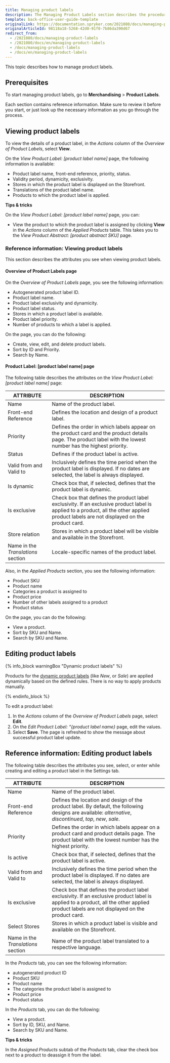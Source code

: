 ```yaml
---
title: Managing product labels
description: The Managing Product Labels section describes the procedures you can use to view, edit, activate and/or deactivate product labels in the Back Office.
template: back-office-user-guide-template
originalLink: https://documentation.spryker.com/2021080/docs/managing-product-labels
originalArticleId: 98118a18-5268-42d0-91f0-7b86da390d67
redirect_from:
  - /2021080/docs/managing-product-labels
  - /2021080/docs/en/managing-product-labels
  - /docs/managing-product-labels
  - /docs/en/managing-product-labels
---
```


This topic describes how to manage product labels.

## Prerequisites

To start managing product labels, go to **Merchandising** > **Product Labels**.

Each section contains reference information. Make sure to review it before you start, or just look up the necessary information as you go through the process.

## Viewing product labels

To view the details of a product label, in the *Actions* column of the *Overview of Product Labels*, select **View**.

On the *View Product Label: [product label name]*  page, the following information is available:

* Product label name, front-end reference, priority, status.
* Validity period, dynamicity, exclusivity.
* Stores in which the product label is displayed on the Storefront.
* Translations of the product label name.
* Products to which the product label is applied.

**Tips & tricks**

On the *View Product Label: [product label name]*  page, you can:

* View the product to which the product label is assigned by clicking **View** in the *Actions* column of the *Applied Products* table. This takes you to the *View Product Abstract: [product abstract SKU]* page.

### Reference information: Viewing product labels

This section describes the attributes you see when viewing product labels.

#### Overview of Product Labels page

On the *Overview of Product Labels* page, you see the following information:

* Autogenerated product label ID.
* Product label name.
* Product label exclusivity and dynamicity.
* Product label status.
* Stores in which a product label is available.
* Product label priority.
* Number of products to which a label is applied.

On the page, you can do the following:

* Create, view, edit, and delete product labels.
* Sort by ID and Priority.
* Search by Name.

#### Product Label: [product label name] page

The following table describes the attributes on the *View Product Label: [product label name]*  page:

| ATTRIBUTE | DESCRIPTION |
| --- | --- |
| Name | Name of the product label. |
| Front-end Reference | Defines the location and design of a product label. |
| Priority | Defines the order in which labels appear on the product card and the product details page. The product label with the lowest number has the highest priority. |
| Status | Defines if the product label is active.  |
| Valid from and Valid to | Inclusively defines the time period when the product label is displayed. If no dates are selected, the label is always displayed. |
| Is dynamic | Check box that, if selected, defines that the product label is dynamic. |
| Is exclusive | Check box that defines the product label exclusivity. If an exclusive product label is applied to a product, all the other applied product labels are not displayed on the product card. |
| Store relation | Stores in which a product label will be visible and available in the Storefront. |
| Name in the *Translations* section | Locale-specific names of the product label.  |

Also, in the *Applied Products* section, you see the following information:

* Product SKU
* Product name
* Categories a product is assigned to
* Product price
* Number of other labels assigned to a product
* Product status

On the page, you can do the following:

* View a product.
* Sort by SKU and Name.
* Search by SKU and Name.

## Editing product labels

{% info_block warningBox "Dynamic product labels" %}

Products for the [dynamic product labels](/docs/scos/user/features/{{page.version}}/product-labels-feature-overview.html#dynamic-product-label) (like *New*, or *Sale*) are applied dynamically based on the defined rules. There is no way to apply products manually.

{% endinfo_block %}

To edit a product label:
1. In the _Actions_ column of the *Overview of Product Labels* page, select **Edit**. 
2. On the *Edit Product Label: “{product label name}* page, edit the values. 
3. Select **Save**.
The page is refreshed to show the message about successful product label update.


## Reference information: Editing product labels 

The following table describes the attributes you see, select, or enter while creating and editing a product label in the Settings tab.

| ATTRIBUTE | DESCRIPTION |
| --- | --- |
| Name | Name of the product label. |
| Front-end Reference | Defines the location and design of the product label. By default, the following designs are available: *alternative*, *discontinued*, *top*, *new*, *sale*. |
| Priority | Defines the order in which labels appear on a product card and product details page. The product label with the lowest number has the highest priority. |
| Is active | Check box that, if selected, defines that the product label is active.  |
| Valid from and Valid to | Inclusively defines the time period when the product label is displayed. If no dates are selected, the label is always displayed. |
| Is exclusive | Check box that defines the product label exclusivity. If an exclusive product label is applied to a product, all the other applied product labels are not displayed on the product card. |
| Select Stores | Stores in which a product label is visible and available on the Storefront. |
| Name in the *Translations* section | Name of the product label translated to a respective language. |


In the *Products* tab, you can see the following information:

* autogenerated product ID
* Product SKU
* Product name
* The categories the product label is assigned to
* Product price
* Product status

In the *Products* tab, you can do the following:

* View a product.
* Sort by ID, SKU, and Name.
* Search by SKU and Name.

**Tips & tricks**

In the *Assigned Products* subtab of the *Products* tab, clear the check box next to a product to deassign it from the label.
